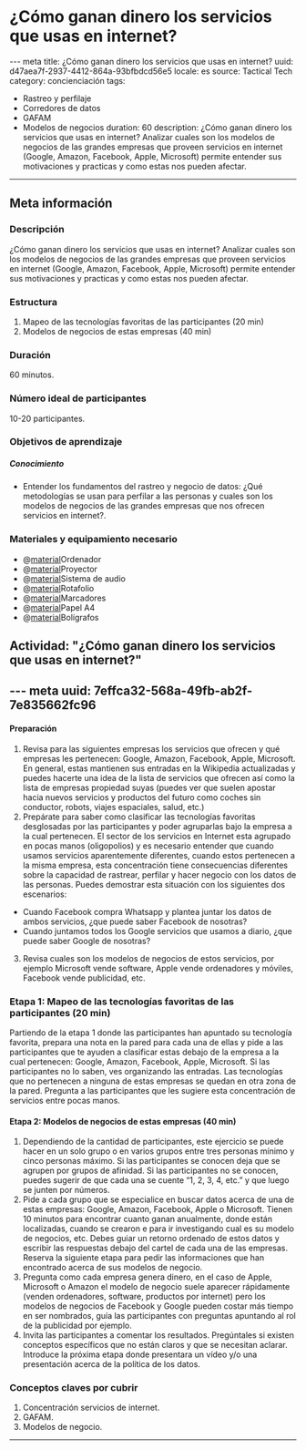 # ¿Cómo ganan dinero los servicios que usas en internet?

--- meta
title:  ¿Cómo ganan dinero los servicios que usas en internet?
uuid: d47aea7f-2937-4412-864a-93bfbdcd56e5
locale: es
source: Tactical Tech
category: concienciación
tags:
  - Rastreo y perfilaje
  - Corredores de datos
  - GAFAM
  - Modelos de negocios
duration:  60
description:  ¿Cómo ganan dinero los servicios que usas en internet? Analizar cuales son los modelos de negocios de las grandes empresas que proveen servicios en internet (Google, Amazon, Facebook, Apple, Microsoft) permite entender sus motivaciones y practicas y como estas nos pueden afectar.
---

## Meta información

### Descripción
¿Cómo ganan dinero los servicios que usas en internet? Analizar cuales son los modelos de negocios de las grandes empresas que proveen servicios en internet (Google, Amazon, Facebook, Apple, Microsoft) permite entender sus motivaciones y practicas y como estas nos pueden afectar.

### Estructura
1. Mapeo de las tecnologías favoritas de las participantes (20 min)
2. Modelos de negocios de estas empresas (40 min)

### Duración
60 minutos.

### Número ideal de participantes
10-20 participantes.

### Objetivos de aprendizaje
##### Conocimiento
- Entender los fundamentos del rastreo y negocio de datos: ¿Qué metodologías se usan para perfilar a las personas y cuales son los modelos de negocios de las grandes empresas que nos ofrecen servicios en internet?.

### Materiales y equipamiento necesario
- @[material](0d1c2469-bc55-41da-8207-63edf8fd307b)Ordenador
- @[material](ce457811-1423-4ff0-93bb-7bc2fda1e844)Proyector
- @[material](0d1c5569-bc55-41db-8207-11edf8fd307b)Sistema de audio
- @[material](e96c589f-f1c5-49de-8493-ca39de05a502)Rotafolio
- @[material](6d758ada-e6cf-4a56-a96b-f84dfe14181c)Marcadores
- @[material](16c01d17-9ba7-47d6-815a-75cf9633004f)Papel A4
- @[material](b6be8eed-7382-4594-bbe1-eaf471f8f081)Bolígrafos

## Actividad: "¿Cómo ganan dinero los servicios que usas en internet?"
--- meta
uuid: 7effca32-568a-49fb-ab2f-7e835662fc96
---

#### Preparación

1. Revisa para las siguientes empresas los servicios que ofrecen y qué empresas les pertenecen: Google, Amazon, Facebook, Apple, Microsoft. En general, estas mantienen sus entradas en la Wikipedia actualizadas y puedes hacerte una idea de la lista de servicios que ofrecen así como la lista de empresas propiedad suyas (puedes ver que suelen apostar hacia nuevos servicios y productos del futuro como coches sin conductor, robots, viajes espaciales, salud, etc.)
2. Prepárate para saber como clasificar las tecnologías favoritas desglosadas por las participantes y poder agruparlas bajo la empresa a la cual pertenecen. El sector de los servicios en Internet esta agrupado en pocas manos (oligopolios) y es necesario entender que cuando usamos servicios aparentemente diferentes, cuando estos pertenecen a la misma empresa, esta concentración tiene consecuencias diferentes sobre la capacidad de rastrear, perfilar y hacer negocio con los datos de las personas. Puedes demostrar esta situación con los siguientes dos escenarios:
 -  Cuando Facebook compra Whatsapp y plantea juntar los datos de ambos servicios, ¿que puede saber Facebook de nosotras?
 -  Cuando juntamos todos los Google servicios que usamos a diario, ¿que puede saber Google de nosotras?
3. Revisa cuales son los modelos de negocios de estos servicios, por ejemplo Microsoft vende software, Apple vende ordenadores y móviles, Facebook vende publicidad, etc.


### Etapa 1: Mapeo de las tecnologías favoritas de las participantes (20 min)

Partiendo de la etapa 1 donde las participantes han apuntado su tecnología favorita, prepara una nota en la pared para cada una de ellas y pide a las participantes que te ayuden a clasificar estas debajo de la empresa a la cual pertenecen: Google, Amazon, Facebook, Apple, Microsoft. Si las participantes no lo saben, ves organizando las entradas. Las tecnologías que no pertenecen a ninguna de estas empresas se quedan en otra zona de la pared. Pregunta a las participantes que les sugiere esta concentración de servicios entre pocas manos.


#### Etapa 2: Modelos de negocios de estas empresas (40 min)

1. Dependiendo de la cantidad de participantes, este ejercicio se puede hacer en un solo grupo o en varios grupos entre tres personas mínimo y cinco personas máximo. Si las participantes se conocen deja que se agrupen por grupos de afinidad. Si las participantes no se conocen, puedes sugerir de que cada una se cuente “1, 2, 3, 4, etc.” y que luego se junten por números.
2. Pide a cada grupo que se especialice en buscar datos acerca de una de estas empresas: Google, Amazon, Facebook, Apple o Microsoft. Tienen 10 minutos para encontrar cuanto ganan anualmente, donde están localizadas, cuando se crearon e para ir investigando cual es su modelo de negocios, etc. Debes guiar un retorno ordenado de estos datos y escribir las respuestas debajo del cartel de cada una de las empresas. Reserva la siguiente etapa para pedir las informaciones que han encontrado acerca de sus modelos de negocio.
3. Pregunta como cada empresa genera dinero, en el caso de Apple, Microsoft o Amazon el modelo de negocio suele aparecer rápidamente (venden ordenadores, software, productos por internet) pero los modelos de negocios de Facebook y Google pueden costar más tiempo en ser nombrados, guía las participantes con preguntas apuntando al rol de la publicidad por ejemplo.
4. Invita las participantes a comentar los resultados. Pregúntales si existen conceptos específicos que no están claros y que se necesitan aclarar. Introduce la próxima etapa donde presentara un vídeo y/o una presentación acerca de la política de los datos.


### Conceptos claves por cubrir

1. Concentración servicios de internet.
2. GAFAM.
3. Modelos de negocio.

-------------------------------
<!---
BCN_currículo/Concienciación/TEMPLATE
-->

